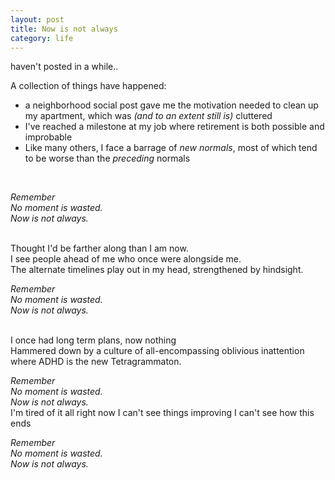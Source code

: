 ```yaml
---
layout: post
title: Now is not always
category: life
---
```


haven't posted in a while.. 

A collection of things have happened:
<br>
* a neighborhood social post gave me the motivation needed to clean up my apartment, 
which was  *(and to an extent still is)* cluttered
* I've reached a milestone at my job where retirement is both possible and improbable
* Like many others, I face a barrage of *new normals*, most of which tend to be worse than the *preceding* normals
<br>

*Remember*<br>
*No moment is wasted.*<br>
*Now is not always.*

<br>
Thought I'd be farther along than I am now.<br>
I see people ahead of me who once were alongside me.<br>
The alternate timelines play out in my head, strengthened by hindsight. 
<br>

*Remember*<br>
*No moment is wasted.*<br>
*Now is not always.*

<br>
I once had long term plans, now nothing<br>
Hammered down by  a culture of all-encompassing oblivious inattention <br>
where ADHD is the new Tetragrammaton.
<br>

*Remember*<br>
*No moment is wasted.*<br>
*Now is not always.*
<br>
I'm tired of it all right now
I can't see things improving
I can't see how this ends
<br>

*Remember*<br>
*No moment is wasted.*<br>
*Now is not always.*
<!--stackedit_data:
eyJoaXN0b3J5IjpbLTI3MzE5OTUwNiwxOTIyMTg3NzhdfQ==
-->